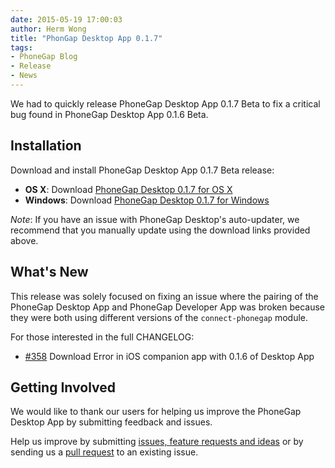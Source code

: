 ```yaml
---
date: 2015-05-19 17:00:03
author: Herm Wong
title: "PhonGap Desktop App 0.1.7"
tags:
- PhoneGap Blog
- Release
- News
---
```


We had to quickly release PhoneGap Desktop App 0.1.7 Beta to fix a critical bug found in PhoneGap Desktop App 0.1.6 Beta.

## Installation

Download and install PhoneGap Desktop App 0.1.7 Beta release:

- __OS X__: Download [PhoneGap Desktop 0.1.7 for OS X](https://github.com/phonegap/phonegap-app-desktop/releases/download/0.1.7/PhoneGapDesktop.dmg)
- __Windows__: Download [PhoneGap Desktop 0.1.7 for Windows](https://github.com/phonegap/phonegap-app-desktop/releases/tag/0.1.7)

_Note_: If you have an issue with PhoneGap Desktop's auto-updater, we recommend that you manually update using the download links provided above.

## What's New

This release was solely focused on fixing an issue where the pairing of the PhoneGap Desktop App and PhoneGap Developer App was broken because they were both using different versions of the `connect-phonegap` module.

For those interested in the full CHANGELOG:

- [#358](https://github.com/phonegap/phonegap-app-desktop/issues/358) Download Error in iOS companion app with 0.1.6 of Desktop App

## Getting Involved

We would like to thank our users for helping us improve the PhoneGap Desktop App by submitting feedback and issues.

Help us improve by submitting [issues, feature requests and ideas](https://github.com/phonegap/phonegap-app-desktop/issues) or by sending us a [pull request](https://github.com/phonegap/phonegap-app-desktop) to an existing issue.
